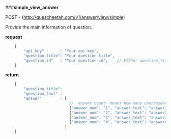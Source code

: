 ###**simple_view_answer**


POST - (http://quescheetah.com/v1/answer/view/simple)

Provide the main information of question.

**request**
```javascript
    {
        "api_key"       : "Your api key",
        "question_title": "Your question title",
        "question_id"   : "Your question id",    // Either question_title and question_id is required.
    }

```

**return**
```javascript
    {   
        "question_title":
        "question_text" :
        "answer"        : [
                            // 'answer_count' means how many useranswers are made with this answer. 
                            {"answer_num": "1", "answer_text": "answer1", "answer_count": 2},
                            {"answer_num": "2", "answer_text": "answer2", "answer_count": 4},
                            {"answer_num": "3", "answer_text": "answer3", "answer_count": 1},
                            {"answer_num": "4", "answer_text": "answer4", "answer_count": 2}
                          ]
    }
```